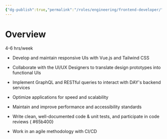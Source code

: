 ```yaml
---
{"dg-publish":true,"permalink":"/roles/engineering/frontend-developer/","updated":"2024-10-12T19:35:51.500+06:00"}
---
```


# Overview
4-6 hrs/week
- Develop and maintain responsive UIs with Vue.js and Tailwind CSS
- Collaborate with the UI/UX Designers to translate design prototypes into functional UIs
- Implement GraphQL and RESTful queries to interact with DAY's backend services
- Optimize applications for speed and scalability
- Maintain and improve performance and accessibility standards
- Write clean, well-documented code & unit tests, and participate in code reviews
{ #65b400}

- Work in an agile methodology with CI/CD